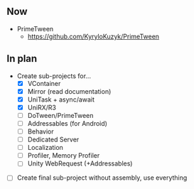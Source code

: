 ## Now

- PrimeTween
	- https://github.com/KyryloKuzyk/PrimeTween

## In plan

- Create sub-projects for...
	- [x] VContainer
	- [x] Mirror (read documentation)
	- [x] UniTask + async/await
	- [x] UniRX/R3
	- [ ] DoTween/PrimeTween
	- [ ] Addressables (for Android)
	- [ ] Behavior
	- [ ] Dedicated Server
	- [ ] Localization
	- [ ] Profiler, Memory Profiler
	- [ ] Unity WebRequest (+Addressables)
- [ ] Create final sub-project without assembly, use everything
